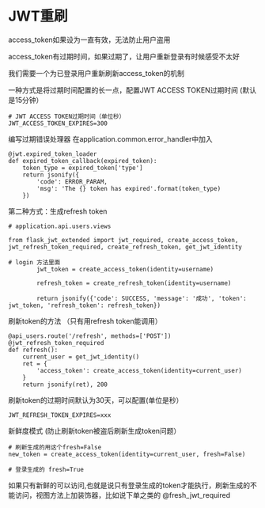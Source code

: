 # JWT重刷
access_token如果设为一直有效，无法防止用户盗用

access_token有过期时间，如果过期了，让用户重新登录有时候感受不太好

我们需要一个为已登录用户重新刷新access_token的机制

一种方式是将过期时间配置的长一点，配置JWT ACCESS TOKEN过期时间 (默认是15分钟）

```
# JWT ACCESS TOKEN过期时间（单位秒）
JWT_ACCESS_TOKEN_EXPIRES=300
```

编写过期错误处理器
在application.common.error_handler中加入
```
@jwt.expired_token_loader
def expired_token_callback(expired_token):
    token_type = expired_token['type']
    return jsonify({
        'code': ERROR_PARAM,
        'msg': 'The {} token has expired'.format(token_type)
    })
```


第二种方式：生成refresh token
```
# application.api.users.views

from flask_jwt_extended import jwt_required, create_access_token, jwt_refresh_token_required, create_refresh_token, get_jwt_identity

# login 方法里面
        jwt_token = create_access_token(identity=username)

        refresh_token = create_refresh_token(identity=username)

        return jsonify({'code': SUCCESS, 'message': '成功', 'token': jwt_token, 'refresh_token': refresh_token})        
```

刷新token的方法 （只有用refresh token能调用）
```
@api_users.route('/refresh', methods=['POST'])
@jwt_refresh_token_required
def refresh():
    current_user = get_jwt_identity()
    ret = {
        'access_token': create_access_token(identity=current_user)
    }
    return jsonify(ret), 200
```

刷新token的过期时间默认为30天，可以配置(单位是秒）
```
JWT_REFRESH_TOKEN_EXPIRES=xxx
```

新鲜度模式 (防止刷新token被盗后刷新生成token问题）
```
# 刷新生成的用这个fresh=False
new_token = create_access_token(identity=current_user, fresh=False)

# 登录生成的 fresh=True
```

如果只有新鲜的可以访问,也就是说只有登录生成的token才能执行，刷新生成的不能访问，视图方法上加装饰器，比如说下单之类的
@fresh_jwt_required

